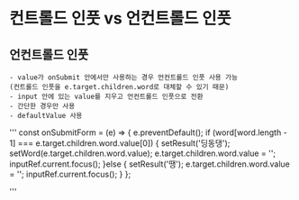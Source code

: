 # 컨트롤드 인풋 vs 언컨트롤드 인풋
## 언컨트롤드 인풋
    - value가 onSubmit 안에서만 사용하는 경우 언컨트롤드 인풋 사용 가능
    (컨트롤드 인풋을 e.target.children.word로 대체할 수 있기 때문)
    - input 안에 있는 value를 지우고 언컨트롤드 인풋으로 전환
    - 간단한 경우만 사용
    - defaultValue 사용
'''
const onSubmitForm = (e) => {
    e.preventDefault();
    if (word[word.length - 1] === e.target.children.word.value[0]) {
        setResult('딩동댕');
        setWord(e.target.children.word.value);
        e.target.children.word.value = '';
        inputRef.current.focus();
    }else {
        setResult('땡');
        e.target.children.word.value = '';
        inputRef.current.focus();
    }
};

'''